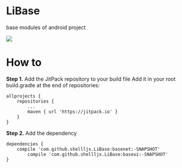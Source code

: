 # LiBase
base modules of android project

[![](https://jitpack.io/v/shellljx/LiBase.svg)](https://jitpack.io/#shellljx/LiBase)

# How to
**Step 1.** Add the JitPack repository to your build file
Add it in your root build.gradle at the end of repositories:
```
allprojects {
	repositories {
		...
		maven { url 'https://jitpack.io' }
	}
}
```
**Step 2.** Add the dependency
```
dependencies {
	compile 'com.github.shellljx.LiBase:basenet:-SNAPSHOT'
        compile 'com.github.shellljx.LiBase:baseui:-SNAPSHOT'
}
```
